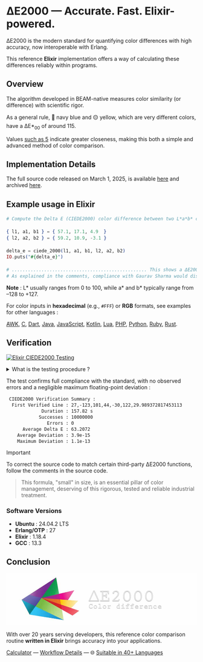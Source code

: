 # ΔE2000 — Accurate. Fast. Elixir-powered.

ΔE2000 is the modern standard for quantifying color differences with high accuracy, now interoperable with Erlang.

This reference **Elixir** implementation offers a way of calculating these differences reliably within programs.

## Overview

The algorithm developed in BEAM-native measures color similarity (or difference) with scientific rigor.

As a general rule, 🔵 navy blue and 🟡 yellow, which are very different colors, have a ΔE\*<sub>00</sub> of around 115.

Values [such as 5](https://michel-leonard.github.io/ciede2000-color-matching/de2000-rgb-pairs.html?seq=50&delta-e=5) indicate greater closeness, making this both a simple and advanced method of color comparison.

## Implementation Details

The full source code released on March 1, 2025, is available [here](../../ciede-2000.exs#L6) and archived [here](https://web.archive.org/https://raw.githubusercontent.com/michel-leonard/ciede2000-color-matching/refs/heads/main/ciede-2000.exs).

## Example usage in Elixir

```exs
# Compute the Delta E (CIEDE2000) color difference between two L*a*b* colors in Elixir

{ l1, a1, b1 } = { 57.1, 17.1, 4.9  }
{ l2, a2, b2 } = { 59.2, 10.9, -3.1 }

delta_e = ciede_2000(l1, a1, b1, l2, a2, b2)
IO.puts("#{delta_e}")

# .................................................. This shows a ΔE2000 of 7.5254510508
# As explained in the comments, compliance with Gaurav Sharma would display 7.5254660817
```

**Note** : L\* usually ranges from 0 to 100, while a\* and b\* typically range from –128 to +127.

For color inputs in **hexadecimal** (e.g., `#FFF`) or **RGB** formats, see examples for other languages :

[AWK](../awk#-flexibility), [C](../c#δe2000--accurate-fast-c-powered), [Dart](../dart#δe2000--accurate-fast-dart-powered), [Java](../java#δe2000--accurate-fast-java-powered), [JavaScript](../js#-flexibility), [Kotlin](../kt#δe2000--accurate-fast-kotlin-powered), [Lua](../lua#-flexibility), [PHP](../php#δe2000--accurate-fast-php-powered), [Python](../py#δe2000--accurate-fast-python-powered), [Ruby](../rb#δe2000--accurate-fast-ruby-powered), [Rust](../rs#δe2000--accurate-fast-rust-powered).

## Verification

[![Elixir CIEDE2000 Testing](https://github.com/michel-leonard/ciede2000-color-matching/actions/workflows/test-exs.yml/badge.svg)](https://github.com/michel-leonard/ciede2000-color-matching/actions/workflows/test-exs.yml)

<details>
<summary>What is the testing procedure ?</summary>

The [ciede-2000-driver.c](../c/ciede-2000-driver.c) program generates random color pairs, and checks the Delta E 2000 color differences produced in Elixir, like this :
1.

```sh
command -v elixir > /dev/null || {
  # 1. Download and install the latest versions of Elixir and OTP (started with Elixir 1.18.4 and OTP 27.3.4)
  wget --quiet --no-check-certificate --timeout=5 --tries=3 https://elixir-lang.org/install.sh -O- | sh -s -- elixir@latest otp@latest
  # 2. Add installed directories to the PATH
  for DIRECTORY in $HOME/.elixir-install/installs/*/*/bin; do
    LINE="export PATH=\"$PATH:$DIRECTORY\""
    echo "$LINE" >> $HOME/.profile    # For future sessions
    eval "$LINE"                      # For the current session
  done
  # 3. Display current versions of Elixir and OTP
  elixir --version
}
```

2. `command -v gcc > /dev/null || { sudo apt-get update && sudo apt-get install gcc ; }`
3. `gcc -std=c99 -Wall -pedantic -O2 -g tests/c/ciede-2000-driver.c -o ciede-2000-driver -lm`
4. `./ciede-2000-driver --generate 10000000 --output-file test-cases.csv`
5. `elixir tests/exs/ciede-2000-driver.exs test-cases.csv | ./ciede-2000-driver`

Where the main files involved are [ciede-2000-driver.exs](ciede-2000-driver.exs#L87) for calculations and [test-exs.yml](../../.github/workflows/test-exs.yml) for automation.
</details>

The test confirms full compliance with the standard, with no observed errors and a negligible maximum floating-point deviation :

```
 CIEDE2000 Verification Summary :
  First Verified Line : 27,-123,101,44,-30,122,29.989372817453113
             Duration : 157.82 s
            Successes : 10000000
               Errors : 0
      Average Delta E : 63.2072
    Average Deviation : 3.9e-15
    Maximum Deviation : 1.1e-13
```

> [!IMPORTANT]
> To correct the source code to match certain third-party ΔE2000 functions, follow the comments in the source code.

> This formula, "small" in size, is an essential pillar of color management, deserving of this rigorous, tested and reliable industrial treatment.

### Software Versions

- **Ubuntu** : 24.04.2 LTS
- **Erlang/OTP** : 27
- **Elixir** : 1.18.4
- **GCC** : 13.3

## Conclusion

![The ΔE*00 equation is very effective at predicting perceived color differences](https://github.com/michel-leonard/ciede2000-color-matching/raw/main/docs/assets/images/logo.jpg)

With over 20 years serving developers, this reference color comparison routine **written in Elixir** brings accuracy into your applications.

[Calculator](https://michel-leonard.github.io/ciede2000-color-matching/lab-color-calculator.html?L1=67.9&a1=57.1&b1=-27.9&L2=68.7&a2=13.2&b2=6.7) — [Workflow Details](../../.github/workflows#workflow-details) — 🌐 [Suitable in 40+ Languages](../../#implementations)
